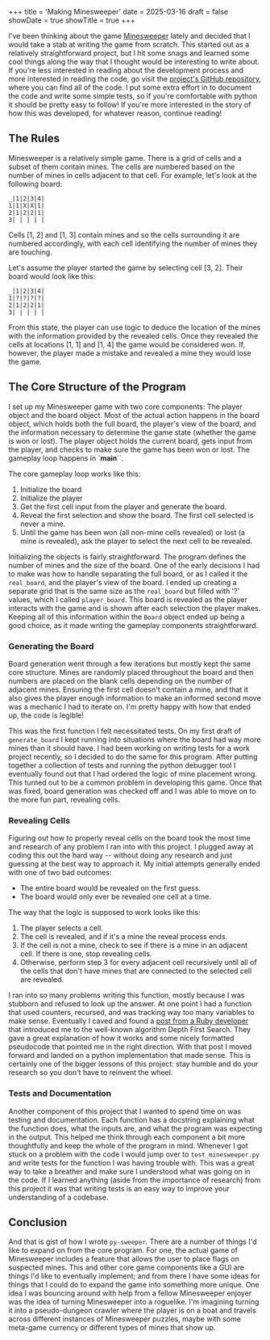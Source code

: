 +++
title = 'Making Minesweeper'
date = 2025-03-16
draft = false
showDate = true
showTitle = true
+++

I've been thinking about the game [Minesweeper](https://en.wikipedia.org/wiki/Minesweeper_(video_game)) lately and decided that I would take a stab at writing the game from scratch. This started out as a relatively straightforward project, but I hit some snags and learned some cool things along the way that I thought would be interesting to write about. If you're less interested in reading about the development process and more interested in reading the code, go visit the [project's GitHub repository](https://www.github.com/ethanjantz/py-sweeper), where you can find all of the code. I put some extra effort in to document the code and write some simple tests, so if you're comfortable with python it should be pretty easy to follow! If you're more interested in the story of how this was developed, for whatever reason, continue reading!

## The Rules

Minesweeper is a relatively simple game. There is a grid of cells and a subset of them contain mines. The cells are numbered based on the number of mines in cells adjacent to that cell. For example, let's look at the following board:

```
_|1|2|3|4|
1|1|X|X|1|
2|1|2|2|1|
3| | | | |
```

Cells [1, 2] and [1, 3] contain mines and so the cells surrounding it are numbered accordingly, with each cell identifying the number of mines they are touching. 

Let's assume the player started the game by selecting cell [3, 2]. Their board would look like this:

```
_|1|2|3|4|
1|?|?|?|?|
2|1|2|2|1|
3| | | | |
```

From this state, the player can use logic to deduce the location of the mines with the information provided by the revealed cells. Once they revealed the cells at locations [1, 1] and [1, 4] the game would be considered won. If, however, the player made a mistake and revealed a mine they would lose the game. 

## The Core Structure of the Program

I set up my Minesweeper game with two core components: The player object and the board object. Most of the actual action happens in the board object, which holds both the full board, the player's view of the board, and the information necessary to determine the game state (whether the game is won or lost). The player object holds the current board, gets input from the player, and checks to make sure the game has been won or lost. The gameplay loop happens in `__main__``. 

The core gameplay loop works like this:

1. Initialize the board
2. Initialize the player
3. Get the first cell input from the player and generate the board. 
4. Reveal the first selection and show the board. The first cell selected is never a mine.
5. Until the game has been won (all non-mine cells revealed) or lost (a mine is revealed), ask the player to select the next cell to be revealed. 

Initializing the objects is fairly straightforward. The program defines the number of mines and the size of the board. One of the early decisions I had to make was how to handle separating the full board, or as I called it the `real_board`, and the player's view of the board. I ended up creating a separate grid that is the same size as the `real_board` but filled with '?' values, which I called `player_board`. This board is revealed as the player interacts with the game and is shown after each selection the player makes. Keeping all of this information within the `Board` object ended up being a good choice, as it made writing the gameplay components straightforward. 

### Generating the Board

Board generation went through a few iterations but mostly kept the same core structure. Mines are randomly placed throughout the board and then numbers are placed on the blank cells depending on the number of adjacent mines. Ensuring the first cell doesn't contain a mine, and that it also gives the player enough information to make an informed second move was a mechanic I had to iterate on. I'm pretty happy with how that ended up, the code is legible!

This was the first function I felt necessitated tests. On my first draft of `generate_board` I kept running into situations where the board had way more mines than it should have. I had been working on writing tests for a work project recently, so I decided to do the same for this program. After putting together a collection of tests and running the python debugger tool I eventually found out that I had ordered the logic of mine placement wrong. This turned out to be a common problem in developing this game. Once that was fixed, board generation was checked off and I was able to move on to the more fun part, revealing cells.

### Revealing Cells

Figuring out how to properly reveal cells on the board took the most time and research of any problem I ran into with this project. I plugged away at coding this out the hard way -- without doing any research and just guessing at the best way to approach it. My initial attempts generally ended with one of two bad outcomes: 

* The entire board would be revealed on the first guess.
* The board would only ever be revealed one cell at a time.

The way that the logic is supposed to work looks like this:

1. The player selects a cell.
2. The cell is revealed, and if it's a mine the reveal process ends.
3. If the cell is not a mine, check to see if there is a mine in an adjacent cell. If there is one, stop revealing cells.
4. Otherwise, perform step 3 for every adjacent cell recursively until all of the cells that don't have mines that are connected to the selected cell are revealed. 

I ran into so many problems writing this function, mostly because I was stubborn and refused to look up the answer. At one point I had a function that used counters, recursed, and was tracking way too many variables to make sense. Eventually I caved and found a [post from a Ruby developer](https://thagomizer.com/blog/2017/03/30/depth-first-search-minesweeper.html) that introduced me to the well-known algorithm Depth First Search. They gave a great explanation of how it works and some nicely formatted pseudocode that pointed me in the right direction. With that post I moved forward and landed on a python implementation that made sense. This is certainly one of the bigger lessons of this project: stay humble and do your research so you don't have to reinvent the wheel. 

### Tests and Documentation

Another component of this project that I wanted to spend time on was testing and documentation. Each function has a docstring explaining what the function does, what the inputs are, and what the program was expecting in the output. This helped me think through each component a bit more thoughtfully and keep the whole of the program in mind. Whenever I got stuck on a problem with the code I would jump over to `test_minesweeper.py` and write tests for the function I was having trouble with. This was a great way to take a breather and make sure I understood what was going on in the code. If I learned anything (aside from the importance of research) from this project it was that writing tests is an easy way to improve your understanding of a codebase. 

## Conclusion

And that is gist of how I wrote `py-sweeper`. There are a number of things I'd like to expand on from the core program. For one, the actual game of Minesweeper includes a feature that allows the user to place flags on suspected mines. This and other core game components like a GUI are things I'd like to eventually implement; and from there I have some ideas for things that I could do to expand the game into something more unique. One idea I was bouncing around with help from a fellow Minesweeper enjoyer was the idea of turning Minesweeper into a roguelike. I'm imagining turning it into a pseudo-dungeon crawler where the player is on a boat and travels across different instances of Minesweeper puzzles, maybe with some meta-game currency or different types of mines that show up. 
